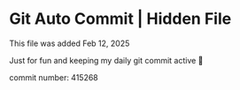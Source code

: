 # Git Auto Commit | Hidden File

This file was added Feb 12, 2025

Just for fun and keeping my daily git commit active 🤪

commit number: 415268

